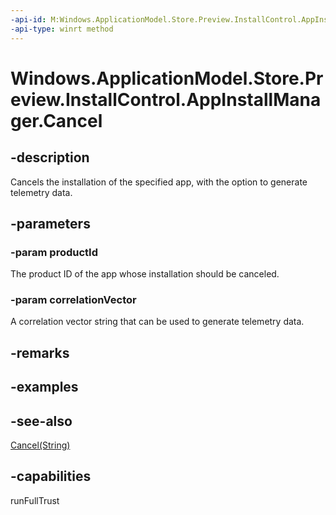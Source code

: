 ```yaml
---
-api-id: M:Windows.ApplicationModel.Store.Preview.InstallControl.AppInstallManager.Cancel(System.String,System.String)
-api-type: winrt method
---
```


<!-- Method syntax
public void Cancel(System.String productId, System.String correlationVector)
-->

# Windows.ApplicationModel.Store.Preview.InstallControl.AppInstallManager.Cancel

## -description
Cancels the installation of the specified app, with the option to generate telemetry data.

## -parameters
### -param productId
The product ID of the app whose installation should be canceled.

### -param correlationVector
A correlation vector string that can be used to generate telemetry data.

## -remarks

## -examples

## -see-also
[Cancel(String)](appinstallmanager_cancel_802731180.md)
## -capabilities
runFullTrust
